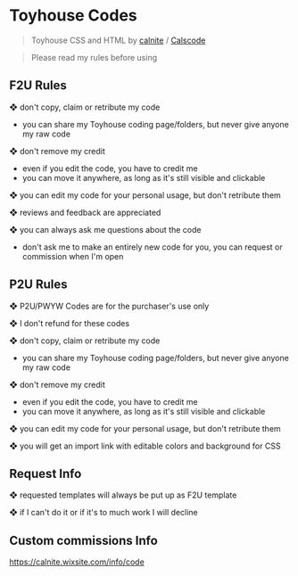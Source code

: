 # Toyhouse Codes
> Toyhouse CSS and HTML by [calnite](https://toyhou.se/Calnite) / [Calscode](https://toyhou.se/CalsCode)

> Please read my rules before using


## F2U Rules


❖ don't copy, claim or retribute my code
- you can share my Toyhouse coding page/folders, but never give anyone my raw code

❖ don't remove my credit
- even if you edit the code, you have to credit me
- you can move it anywhere, as long as it's still visible and clickable

❖ you can edit my code for your personal usage, but don't retribute them

❖ reviews and feedback are appreciated

❖ you can always ask me questions about the code
- don't ask me to make an entirely new code for you, you can request or commission when I'm open


## P2U Rules

❖ P2U/PWYW Codes are for the purchaser's use only

❖ I don't refund for these codes

❖ don't copy, claim or retribute my code
- you can share my Toyhouse coding page/folders, but never give anyone my raw code

❖ don't remove my credit
- even if you edit the code, you have to credit me
- you can move it anywhere, as long as it's still visible and clickable

❖ you can edit my code for your personal usage, but don't retribute them

❖ you will get an import link with editable colors and background for CSS


## Request Info 

❖ requested templates will always be put up as F2U template

❖ if I can't do it or if it's to much work I will decline

## Custom commissions Info
https://calnite.wixsite.com/info/code
